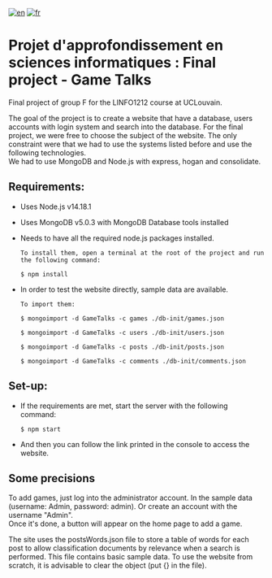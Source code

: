 [![en](https://img.shields.io/badge/lang-en-red.svg)](https://github.com/Julien-Devos/ProjetAppSINF-Final/blob/master/README.md)
[![fr](https://img.shields.io/badge/lang-fr-blue.svg)](https://github.com/Julien-Devos/ProjetAppSINF-Final/blob/master/README.fr.md)

# Projet d'approfondissement en sciences informatiques : Final project - Game Talks

Final project of group F for the LINFO1212 course at UCLouvain.

The goal of the project is to create a website that have a database, users accounts with login system and search into
the database. For the final project, we were free to choose the subject of the website. The only constraint were that
we had to use the systems listed before and use the following technologies.\
We had to use MongoDB and Node.js with express, hogan and consolidate.

## Requirements:

- Uses Node.js v14.18.1

- Uses MongoDB v5.0.3 with MongoDB Database tools installed

- Needs to have all the required node.js packages installed.

  ```batch
  To install them, open a terminal at the root of the project and run the following command:
  
  $ npm install
  ```

- In order to test the website directly, sample data are available.

  ```batch
  To import them:
  
  $ mongoimport -d GameTalks -c games ./db-init/games.json
  
  $ mongoimport -d GameTalks -c users ./db-init/users.json
  
  $ mongoimport -d GameTalks -c posts ./db-init/posts.json
  
  $ mongoimport -d GameTalks -c comments ./db-init/comments.json
  ```
 
## Set-up:

- If the requirements are met, start the server with the following command:

  ```batch
  $ npm start  
  ```

- And then you can follow the link printed in the console to access the website.

## Some precisions

To add games, just log into the administrator account. In the sample data
(username: Admin, password: admin). Or create an account with the username "Admin". \
Once it's done, a button will appear on the home page to add a game.

The site uses the postsWords.json file to store a table of words for each post to allow classification
documents by relevance when a search is performed. This file contains basic sample data.
To use the website from scratch, it is advisable to clear the object (put {} in the file).